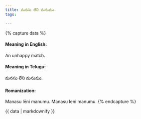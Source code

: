 ```yaml
---
title: మనసు లేని మనుము.
tags:

---
```


{% capture data %}
#### Meaning in English:
An unhappy match.

#### Meaning in Telugu:
మనసు లేని మనుము.

#### Romanization:
Manasu lēni manumu.
Manasu leni manumu.
{% endcapture %}

{{ data | markdownify }}


